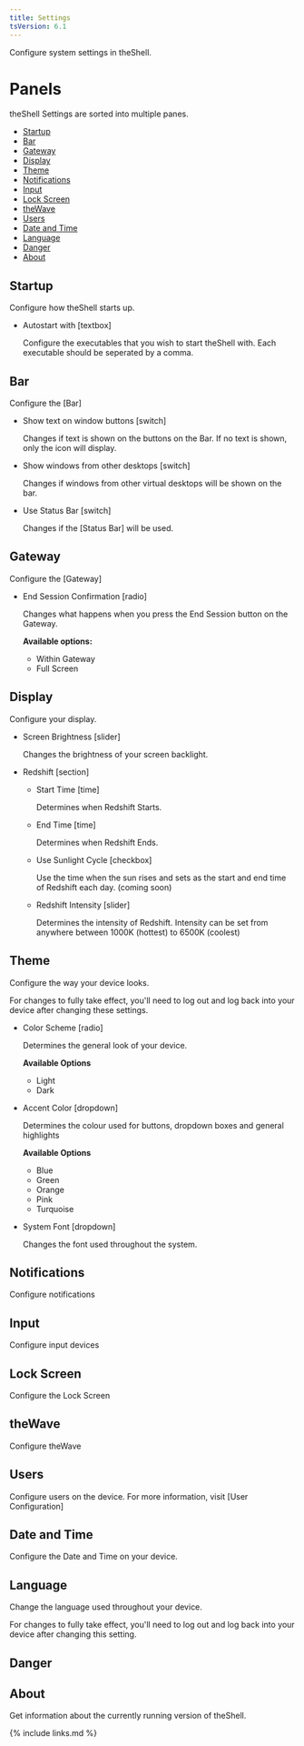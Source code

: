```yaml
---
title: Settings
tsVersion: 6.1
---
```


Configure system settings in theShell.

# Panels

theShell Settings are sorted into multiple panes.

- [Startup](#startup)
- [Bar](#bar)
- [Gateway](#gateway)
- [Display](#display)
- [Theme](#theme)
- [Notifications](#notifications)
- [Input](#input)
- [Lock Screen](#lock-screen)
- [theWave](#theWave)
- [Users](#users)
- [Date and Time](#date-and-time)
- [Language](#language)
- [Danger](#danger)
- [About](#about)

## Startup

Configure how theShell starts up.

- Autostart with [textbox]

  Configure the executables that you wish to start theShell with. Each executable should be seperated by a comma.

## Bar

Configure the [Bar]

- Show text on window buttons [switch]

  Changes if text is shown on the buttons on the Bar. If no text is shown, only the icon will display.
- Show windows from other desktops [switch]

  Changes if windows from other virtual desktops will be shown on the bar.
- Use Status Bar [switch]

  Changes if the [Status Bar] will be used.

## Gateway

Configure the [Gateway]

- End Session Confirmation [radio]

  Changes what happens when you press the End Session button on the Gateway.
  
  **Available options:**
  
  - Within Gateway
  - Full Screen

## Display

Configure your display.

- Screen Brightness [slider]

  Changes the brightness of your screen backlight.

- Redshift [section]
  - Start Time [time]
  
    Determines when Redshift Starts.

  - End Time [time]
  
    Determines when Redshift Ends.
    
  - Use Sunlight Cycle [checkbox]
  
    Use the time when the sun rises and sets as the start and end time of Redshift each day. (coming soon)
    
  - Redshift Intensity [slider]
  
    Determines the intensity of Redshift. Intensity can be set from anywhere between 1000K (hottest) to 6500K (coolest)

## Theme

Configure the way your device looks.

<span class="warning">For changes to fully take effect, you'll need to log out and log back into your device after changing these settings.</span>

- Color Scheme [radio]

  Determines the general look of your device.
  
  **Available Options**
  
    - Light
    - Dark
    
- Accent Color [dropdown]

  Determines the colour used for buttons, dropdown boxes and general highlights
  
  **Available Options**
  
    - Blue
    - Green
    - Orange
    - Pink
    - Turquoise
    
- System Font [dropdown]

  Changes the font used throughout the system.

## Notifications

Configure notifications

## Input

Configure input devices

## Lock Screen

Configure the Lock Screen

## theWave

Configure theWave

## Users

Configure users on the device. For more information, visit [User Configuration]

## Date and Time

Configure the Date and Time on your device.

## Language

Change the language used throughout your device.

<span class="warning">For changes to fully take effect, you'll need to log out and log back into your device after changing this setting.</span>

## Danger



## About

Get information about the currently running version of theShell.

{% include links.md %}
